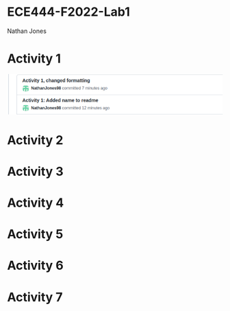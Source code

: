# ECE444-F2022-Lab1

Nathan Jones

# Activity 1
![](images/Activity1.png)

# Activity 2


# Activity 3


# Activity 4


# Activity 5


# Activity 6


# Activity 7


